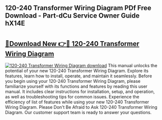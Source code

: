 ## 120-240 Transformer Wiring Diagram PDf Free Download - Part-dCu Service Owner Guide hX14E

# <h2><a href="http://dfp1rp.blite.top/?on=120-240+Transformer+Wiring+Diagram">🔗Download New 👉🔴 120-240 Transformer Wiring Diagram</a></h2>

[![120-240 Transformer Wiring Diagram download](https://i.imgur.com/lujVjoI.png)](http://dfp1rp.blite.top/?on=120-240+Transformer+Wiring+Diagram)
This manual unlocks the potential of your new 120-240 Transformer Wiring Diagram. Explore its features, learn how to install, operate, and maintain it seamlessly. Before you begin using your 120-240 Transformer Wiring Diagram, please familiarize yourself with its functions and features by reading this user manual. It includes clear instructions for installation, setup, and operation, as well as troubleshooting tips for common issues. Experience the efficiency of list of features while using your new 120-240 Transformer Wiring Diagram. Please Don't Be Afraid to Ask 120-240 Transformer Wiring Diagram. Our customer support team is ready to answer your questions.
